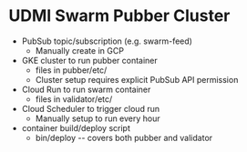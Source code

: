 # UDMI Swarm Pubber Cluster

* PubSub topic/subscription (e.g. swarm-feed)
  * Manually create in GCP
* GKE cluster to run pubber container
  * files in pubber/etc/
  * Cluster setup requires explicit PubSub API permission
* Cloud Run to run swarm container
  * files in validator/etc/
* Cloud Scheduler to trigger cloud run
  * Manually setup to run every hour
* container build/deploy script
  * bin/deploy -- covers both pubber and validator
